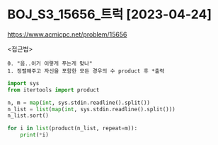 # BOJ_S3_15656_트럭 [2023-04-24]
https://www.acmicpc.net/problem/15656

<접근법>
``` 
0. "음..이거 이렇게 푸는게 맞나"
1. 정렬해주고 자신을 포함한 모든 경우의 수 product 후 *출력
```


```python
import sys
from itertools import product

n, m = map(int, sys.stdin.readline().split())
n_list = list(map(int, sys.stdin.readline().split()))
n_list.sort()

for i in list(product(n_list, repeat=m)):
    print(*i)
```